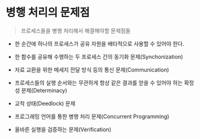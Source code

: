 # 병행 처리의 문제점

> 프로세스들을 병행 처리해서 해결해야할 문제점들

- 한 순간에 하나의 프로세스가 공유 자원을 배타적으로 사용할 수 있어야 한다.

- 한 함수를 공유해 수행하는 두 프로세스 간의 동기화 문제(Synchonization)

- 자료 교환을 위한 메세지 전달 방식 등의 통신 문제(Communication)

- 프로세스들의 실행 순서와는 무관하게 항상 같은 결과를 얻을 수 있어야 하는 확정성 문제(Determinacy)

- 교착 상태(Deedlock) 문제

- 프로그래밍 언어를 통한 병행 처리 문제(Concurrent Programming)

- 올바른 실행을 검증하는 문제(Verification)
